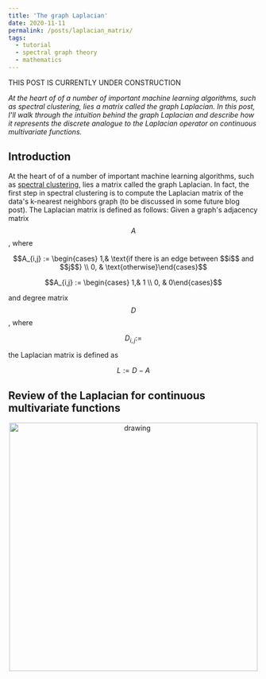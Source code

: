 ```yaml
---
title: 'The graph Laplacian'
date: 2020-11-11
permalink: /posts/laplacian_matrix/
tags:
  - tutorial
  - spectral graph theory
  - mathematics
---
```


THIS POST IS CURRENTLY UNDER CONSTRUCTION

*At the heart of of a number of important machine learning algorithms, such as spectral clustering, lies a matrix called the graph Laplacian.  In this post, I'll walk through the intuition behind the graph Laplacian and describe how it represents the discrete analogue to the Laplacian operator on continuous multivariate functions.*

Introduction
--------------

At the heart of of a number of important machine learning algorithms, such as [spectral clustering](https://en.wikipedia.org/wiki/Spectral_clustering), lies a matrix called the graph Laplacian.  In fact, the first step in spectral clustering is to compute the Laplacian matrix of the data's k-nearest neighbors graph (to be discussed in some future blog post).  The Laplacian matrix is defined as follows: Given a graph's adjacency matrix $$A$$, where 

$$A_{i,j} := \begin{cases} 1,& \text{if there is an edge between $$i$$ and $$j$$} \\ 0, & \text{otherwise}\end{cases}$$

$$A_{i,j} := \begin{cases} 1,& 1 \\ 0, & 0\end{cases}$$


and degree matrix $$D$$, where

$$D_{i,j} := $$ 

the Laplacian matrix is defined as 

$$L := D - A$$

Review of the Laplacian for continuous multivariate functions
--------------

<center><img src="https://raw.githubusercontent.com/mbernste/mbernste.github.io/master/images/LaplacianExample.png" alt="drawing" width="500"/></center>

